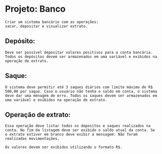 # Projeto: Banco
    Criar um sistema bancário com as operações:
    sacar, depositar e visualizar extrato.

## Depósito:
    Deve ser possível depositar valores positivos para a conta bancária. Todos os depósitos devem ser armazenados em uma variável e exibidos na operação de extrato.

## Saque:
    O sistema deve permitir até 3 saques diários com limite máximo de R$ 500,00 por saque. Caso o usuário não tenha o saldo em conta, o sistema deve dar uma menagem de erro. Todos os saques devem ser armazenados em uma variável e exibidos na operação de extrato.

## Operação de extrato:
    Essa operação deve listar todos os depositos e saques realizados na conta. No fim da listagem deve ser exibido o saldo atual da conta. Se o extrato estiver em branco deve exibir a mensagem: Não foram realizadas movimentações.

    Os valores devem ser exibidos utilizando o formato R$.